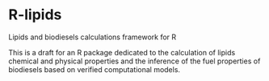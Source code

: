 # R-lipids
Lipids and biodiesels calculations framework for R

This is a draft for an R package dedicated to the calculation of lipids chemical and physical properties and the inference of the fuel properties of biodiesels based on verified computational models.
